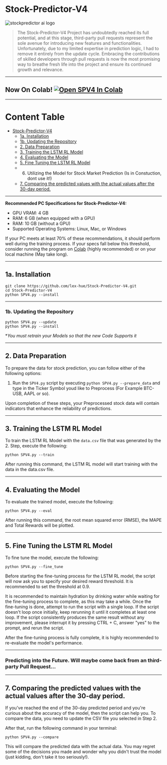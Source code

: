 # Stock-Predictor-V4

![stockpredictor ai logo](https://user-images.githubusercontent.com/53996451/224323224-3ec1cd20-747c-42ad-9fb1-ba6e0ecb358b.png)

> The Stock-Predictor-V4 Project has undoubtedly reached its full potential, and at this stage, third-party pull requests represent the sole avenue for introducing new features and functionalities. Unfortunately, due to my limited expertise in prediction logic, I had to remove it entirely from the update cycle. Embracing the contributions of skilled developers through pull requests is now the most promising way to breathe fresh life into the project and ensure its continued growth and relevance.

---

## Now On Colab! [![Open SPV4 In Colab](https://colab.research.google.com/assets/colab-badge.svg)](https://colab.research.google.com/github/lex-hue/Stock-Predictor-V4/blob/main/SPV4.ipynb)

---
# Content Table

- [Stock-Predictor-V4](#stock-predictor-v4)
  - [1a. Installation](#1a-installation)
  - [1b. Updating the Repository](#1b-updating-the-repository)
  - [2. Data Preparation](#2-data-preparation)
  - [3. Training the LSTM RL Model](#3-training-the-lstm-rl-model)
  - [4. Evaluating the Model](#4-evaluating-the-model)
  - [5. Fine Tuning the LSTM RL Model](#5-fine-tuning-the-lstm-rl-model)
  - 6. Utilizing the Model for Stock Market Prediction (Is in Constuction, dont use it!)
  - [7. Comparing the predicted values with the actual values after the 30-day period.](#7-comparing-the-predicted-values-with-the-actual-values-after-the-30-day-period)

---

**Recommended PC Specifications for Stock-Predictor-V4:**

- GPU VRAM: 4 GB
- RAM: 6 GB (when equipped with a GPU)
- RAM: 10 GB (without a GPU)
- Supported Operating Systems: Linux, Mac, or Windows

If your PC meets at least 70% of these recommendations, it should perform well during the training process. If your specs fall below this threshold, consider running the program on [Colab](https://colab.research.google.com/github/lex-hue/Stock-Predictor-V4/blob/main/SPV4.ipynb) (highly recommended) or on your local machine (May take long).

---

## 1a. Installation
```
git clone https://github.com/lex-hue/Stock-Predictor-V4.git
cd Stock-Predictor-V4
python SPV4.py --install
```

---

### 1b. Updating the Repository
```
python SPV4.py --update
python SPV4.py --install
```
**You must retrain your Models so that the new Code Supports it*

---

## 2. Data Preparation
To prepare the data for stock prediction, you can follow either of the following options:
1. Run the `SPV4.py` script by executing `python SPV4.py --prepare_data` and type in the Ticker Symbol youd like to Preprocess (For Example BTC-USB, AAPL or so).

Upon completion of these steps, your Preprocessed stock data will contain indicators that enhance the reliability of predictions.

---

## 3. Training the LSTM RL Model

To train the LSTM RL Model with the `data.csv` file that was generated by the 2. Step, execute the following:

```
python SPV4.py --train
```
After running this command, the LSTM RL model will start training with the data in the data.csv file.

---

## 4. Evaluating the Model
To evaluate the trained model, execute the following:

```
python SPV4.py --eval
```

After running this command, the root mean squared error (RMSE), the MAPE and Total Rewards will be plotted.

---

## 5. Fine Tuning the LSTM RL Model

To fine tune the model, execute the following:
```
python SPV4.py --fine_tune
```
Before starting the fine-tuning process for the LSTM RL model, the script will now ask you to specify your desired reward threshold. It is recommended to set the threshold at 0.9.

It is recommended to maintain hydration by drinking water while waiting for the fine-tuning process to complete, as this may take a while. Once the fine-tuning is done, attempt to run the script with a single loop. If the script doesn't loop once initially, keep rerunning it until it completes at least one loop. If the script consistently produces the same result without any improvement, please interrupt it by pressing CTRL + C, answer "yes" to the prompt, and rerun the script.

After the fine-tuning process is fully complete, it is highly recommended to re-evaluate the model's performance.

---

### Predicting into the Future. Will maybe come back from an third-party Pull Request...

---

## 7. Comparing the predicted values with the actual values after the 30-day period.

If you've reached the end of the 30-day predicted period and you're curious about the accuracy of the model, then the script can help you. To compare the data, you need to update the CSV file you selected in Step 2.

After that, run the following command in your terminal:
```
python SPV4.py --compare
```

This will compare the predicted data with the actual data. You may regret some of the decisions you made and wonder why you didn't trust the model (just kidding, don't take it too seriously!).
